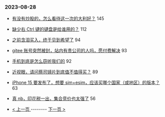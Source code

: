 ### 2023-08-28 
- [有没有炒股的，怎么看待这一次的大利好？](https://www.v2ex.com/t/968740) 145
- [缺少右 Ctrl 键的键盘是给谁用的？](https://www.v2ex.com/t/968801) 112
- [之前含泪买入，终于见到希望了](https://www.v2ex.com/t/968738) 94
- [gitee 账号突然被封，站内有贵公司的人吗，愿付费解决](https://www.v2ex.com/t/968826) 93
- [手机到底是怎么窃听我们的](https://www.v2ex.com/t/968739) 92
- [近视眼，请问蔡司镜片到底值不值得买？](https://www.v2ex.com/t/968798) 89
- [iPhone 15 要发布了，想要 sim+esim，应该买哪个国家（或地区）的版本？](https://www.v2ex.com/t/968699) 63
- [真 nb，印花税一出，集合竞价也太强了](https://www.v2ex.com/t/968742) 56 

- [ < 上一页 ](https://github.com/able8/v2ex-hot-record/blob/master/2023-08-27.md) -------- [ 下一页 > ](https://github.com/able8/v2ex-hot-record/blob/master/2023-08-29.md)